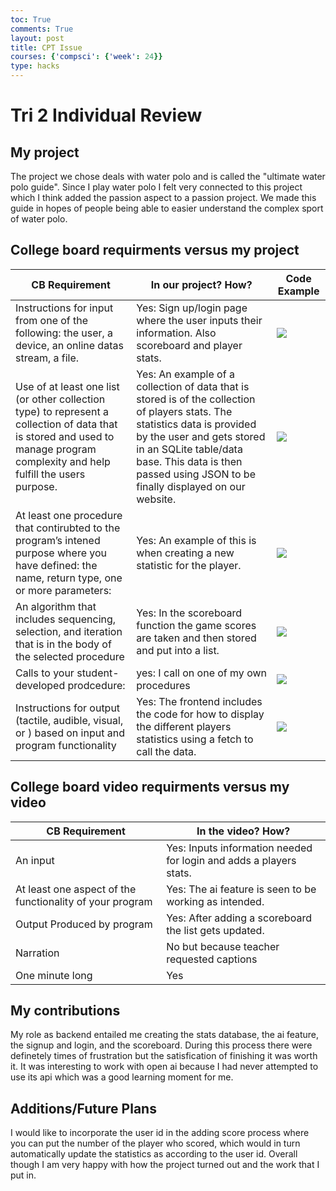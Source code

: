 ```yaml
---
toc: True
comments: True
layout: post
title: CPT Issue 
courses: {'compsci': {'week': 24}}
type: hacks
---
```


# Tri 2 Individual Review

## My project
The project we chose deals with water polo and is called the "ultimate water polo guide". Since I play water polo I felt very connected to this project which I think added the passion aspect to a passion project. We made this guide in hopes of people being able to easier understand the complex sport of water polo.

## College board requirments versus my project

| CB Requirement                                                                                                                                                                 | In our project? How?                                                                                                                                                                                                                                                | Code Example |
|--------------------------------------------------------------------------------------------------------------------------------------------------------------------------------|---------------------------------------------------------------------------------------------------------------------------------------------------------------------------------------------------------------------------------------------------------------------|--------------|
| Instructions for input from one of the following: the user, a device, an online datas stream, a file.                                                                          | Yes: Sign up/login page where the user inputs their information. Also scoreboard and player stats.                                                                                                                                                                  | ![]({{site.baseurl}}/images/loginpage.png)     |
| Use of at least one list (or other collection type) to represent a collection of data that is stored and used to manage program complexity and help fulfill the users purpose. | Yes: An example of a collection of data that is stored is of the collection of players stats. The statistics data is provided by the user and gets stored in an SQLite table/data base. This data is then passed using JSON to be finally displayed on our website. | ![]({{site.baseurl}}/images/listcpt.png)         |
| At least one procedure that contirubted to the program’s intened purpose where you have defined: the name, return type, one or more parameters:                                | Yes: An example of this is when creating a new statistic for the player.                                                                                                                                                                                            | ![]({{site.baseurl}}/images/cb3.png)             |
| An algorithm that includes sequencing, selection, and iteration that is in the body of the selected procedure                                                                  | Yes: In the scoreboard function the game scores are taken and then stored and put into a list.                                                                                                                                                                      | ![]({{site.baseurl}}/images/scoreiteration.png)          |
| Calls to your student-developed prodcedure:                                                                                                                                    | yes: I call on one of my own procedures                                                                                                                                                                                                                                                          | ![]({{site.baseurl}}/images/selfcall.png)          |
| Instructions for output (tactile, audible, visual, or ) based on input and program functionality                                                                               | Yes: The frontend includes the code for how to display the different players statistics using a fetch to call the data.                                                                                                                                             | ![]({{site.baseurl}}/images/fetchplayer.png)        |



## College board video requirments versus my video

| CB Requirement                                           | In the video? How?                                                  |
|----------------------------------------------------------|---------------------------------------------------------------------|
| An input                                                 | Yes: Inputs information needed for login and adds a players stats.  |
| At least one aspect of the functionality of your program | Yes: The ai feature is seen to be working as intended.              |
| Output Produced by program                               | Yes: After adding a scoreboard the list gets updated.               |
| Narration                                                | No but because teacher requested captions                           |
| One minute long                                          | Yes                                                                 |


## My contributions 
My role as backend entailed me creating the stats database, the ai feature, the signup and login, and the scoreboard. During this process there were definetely times of frustration but the satisfication of finishing it was worth it. It was interesting to work with open ai because I had never attempted to use its api which was a good learning moment for me. 

## Additions/Future Plans
I would like to incorporate the user id in the adding score process where you can put the number of the player who scored, which would in turn automatically update the statistics as according to the user id. Overall though I am very happy with how the project turned out and the work that I put in. 